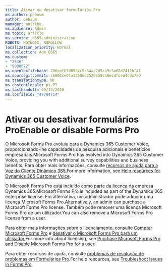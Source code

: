 ```yaml
---
title: Ativar ou desativar formulários Pro
ms.author: pebaum
author: pebaum
manager: mnirkhe
ms.audience: Admin
ms.topic: article
ms.service: o365-administration
ROBOTS: NOINDEX, NOFOLLOW
localization_priority: Normal
ms.collection: Adm_O365
ms.custom:
- "2546"
- "9000672"
ms.openlocfilehash: 206cefb7d09b4c9c34ac2d5ca9c3a68d7412bf4f
ms.sourcegitcommit: c6692ce0fa1358ec3529e59ca0ecdfdea4cdc759
ms.translationtype: MT
ms.contentlocale: pt-PT
ms.lasthandoff: 09/15/2020
ms.locfileid: "47784714"
---
```

# <a name="enable-or-disable-forms-pro"></a><span data-ttu-id="6bd07-102">Ativar ou desativar formulários Pro</span><span class="sxs-lookup"><span data-stu-id="6bd07-102">Enable or disable Forms Pro</span></span>

<span data-ttu-id="6bd07-103">O Microsoft Forms Pro evoluiu para a Dynamics 365 Customer Voice, proporcionando-lhe capacidades de pesquisa adicionais e benefícios empresariais.</span><span class="sxs-lookup"><span data-stu-id="6bd07-103">Microsoft Forms Pro has evolved into Dynamics 365 Customer Voice, providing you with additional survey capabilities and business benefits.</span></span> <span data-ttu-id="6bd07-104">Para obter mais informações, consulte [recursos de ajuda para a Voz do Cliente Dinâmico 365.](https://go.microsoft.com/fwlink/p/?linkid=2128357)</span><span class="sxs-lookup"><span data-stu-id="6bd07-104">For more information, see [Help resources for Dynamics 365 Customer Voice](https://go.microsoft.com/fwlink/p/?linkid=2128357).</span></span>  

<span data-ttu-id="6bd07-105">O Microsoft Forms Pro está incluído como parte da licença da empresa Dynamics 365.</span><span class="sxs-lookup"><span data-stu-id="6bd07-105">Microsoft Forms Pro is included as part of the Dynamics 365 enterprise license.</span></span> <span data-ttu-id="6bd07-106">Em alternativa, um administrador pode adquirir uma licença Microsoft Forms Pro.</span><span class="sxs-lookup"><span data-stu-id="6bd07-106">Alternatively, an admin can purchase a Microsoft Forms Pro license.</span></span> <span data-ttu-id="6bd07-107">Também pode remover uma licença Microsoft Forms Pro de um utilizador.</span><span class="sxs-lookup"><span data-stu-id="6bd07-107">You can also remove a Microsoft Forms Pro license from a user.</span></span>  

<span data-ttu-id="6bd07-108">Para obter mais informações sobre o licenciamento, consulte [Comprar Microsoft Forms Pro](https://docs.microsoft.com/forms-pro/purchase#purchase-microsoft-forms-pro-for-users-in-a-dynamics-365-tenant) e [desativar o Microsoft Forms Pro para um utilizador.](https://docs.microsoft.com/forms-pro/purchase#disable-microsoft-forms-pro-for-a-user-1)</span><span class="sxs-lookup"><span data-stu-id="6bd07-108">For more info about licensing, see [Purchase Microsoft Forms Pro](https://docs.microsoft.com/forms-pro/purchase#purchase-microsoft-forms-pro-for-users-in-a-dynamics-365-tenant) and [Disable Microsoft Forms Pro for a user](https://docs.microsoft.com/forms-pro/purchase#disable-microsoft-forms-pro-for-a-user-1).</span></span>
  
<span data-ttu-id="6bd07-109">Para obter recursos de ajuda, consulte [problemas de resolução de problemas em Formulários Pro](https://docs.microsoft.com/forms-pro/troubleshoot).</span><span class="sxs-lookup"><span data-stu-id="6bd07-109">For help resources, see [Troubleshoot issues in Forms Pro](https://docs.microsoft.com/forms-pro/troubleshoot).</span></span>
